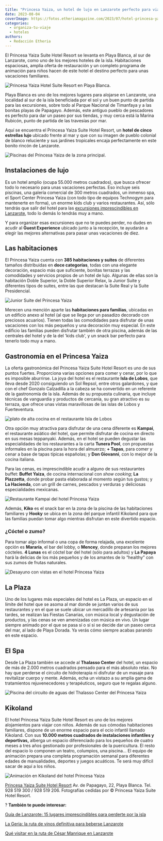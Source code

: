 ```yaml
---
title: "Princesa Yaiza, un hotel de lujo en Lanzarote perfecto para viajar en familia"
date: 2023-08-04
coverImage: https://fotos.etheriamagazine.com/2023/07/hotel-princesa-yaiza-playa-blanca.jpg
categories: 
  - organiza-tu-viaje
  - hoteles
authors: 
  - Redacción Etheria
---
```


El Princesa Yaiza Suite Hotel Resort se levanta en Playa Blanca, al sur de Lanzarote, 
como uno de los mejores hoteles de la isla. Habitaciones espaciosas, amplia oferta de 
restauración y un completo programa de animación para niños hacen de este hotel el 
destino perfecto para unas vacaciones familiares. 

![Princesa Yaiza Hotel Suite Resort en Playa Blanca.](https://fotos.etheriamagazine.com/2023/07/hotel-princesa-yaiza-playa-blanca.jpg "Princesa Yaiza Hotel Suite Resort en Playa Blanca.")

Playa Blanca es uno de los mejores lugares para alojarse en Lanzarote, una localidad al 
sur de la isla beneficiada por el sol y un buen punto de partida para las excursiones, 
sobre todo al Parque Nacional de Timanfaya y a las bonitas playas de Papagayo. Además, 
este antiguo pueblo de pescadores es perfecto para dar un paseo por sus tiendas, y muy 
cerca está la Marina Rubicón, punto de partida de las travesías por mar. 

Aquí se encuentra el Princesa Yaiza Suite Hotel Resort, un **hotel de cinco estrellas 
lujo** ubicado frente al mar y que con su imagen de pueblo colonial de blanco reluciente 
y sus jardines tropicales encaja perfectamente en este bonito rincón de Lanzarote. 

![Piscinas del Princesa Yaiza de la zona principal.](https://fotos.etheriamagazine.com/2023/07/hotel-princesa-yaiza-piscinas-576x1024.jpg "Piscinas del hotel de la zona principal.")

## Instalaciones de lujo

Es un hotel amplio (ocupa 55.000 metros cuadrados), que busca ofrecer todo lo necesario 
para unas vacaciones perfectas. Eso incluye seis piscinas, una galería comercial de 300 
metros cuadrados, un inmenso spa, el Sport Center Princesa Yaiza (con todo tipo de 
equipos Technogym para mantenerte en forma), un enorme kids club y varios restaurantes. 
Así, sólo tendrás que salir del hotel para las [excursiones imprescindibles en 
Lanzarote](https://etheriamagazine.com/2020/06/11/viajar-sola-amigas-imprescindible-lanzarote/), 
todo lo demás lo tendrás muy a mano. 

Y para organizar esas excursiones que no te puedes perder, no dudes en acudir al **Guest 
Experience** ubicado junto a la recepción, te ayudarán a elegir las mejores alternativas 
para pasar unas vacaciones de diez. 

## Las habitaciones

El Princesa Yaiza cuenta con **385 habitaciones y suites** de diferentes tamaños 
distribuidas en **doce categorías**, todas con una elegante decoración, espacio más que 
suficiente, bonitas terrazas y las comodidades y servicios propios de un hotel de lujo. 
Algunas de ellas son la habitación Doble Superior, la Doble Superior Relax, la Junior 
Suite y diferentes tipos de suites, entre las que destacan la Suite Real y la Suite 
Presidencial. 

![Junior Suite del Princesa Yaiza](https://fotos.etheriamagazine.com/2023/07/Princesa-Yaiza-Suite-Junior-Suite.jpg "Junior Suite del Princesa Yaiza.")

Merecen una mención aparte las **habitaciones para familias**, ubicadas en un edificio 
anexo al hotel (al que se llega por un pasadizo decorado con preciosos acuarios). Tienen 
todas las comodidades para disfrutar de unas vacaciones con los más pequeños y una 
decoración muy especial. En este edificio las familias pueden disfrutar también de otra 
piscina, además de las centrales del hotel y de la del 'kids club', y un snack bar 
perfecto para tenerlo todo muy a mano. 

## Gastronomía en el Princesa Yaiza

La oferta gastronómica del Princesa Yaiza Suite Hotel Resort es uno de sus puntos 
fuertes. Proporciona varias opciones para comer y cenar, por lo que es imposible 
aburrirse. La joya del hotel es el restaurante **Isla de Lobos**, que lleva desde 2020 
consiguiendo un Sol Repsol, entre otros galardones, y que con el chef Gonzalo Calzadilla 
a la cabeza se ha convertido en un referente de la gastronomía de la isla. Además de su 
propuesta culinaria, que incluye técnicas de vanguardia y productos de cercanía, su gran 
atractivo es su terraza, que ofrece unas vistas maravillosas de las islas de Lobos y 
Fuerteventura. 

![plato de alta cocina en el restaurante Isla de Lobos](https://fotos.etheriamagazine.com/2023/07/hotel-princesa-yaiza-Isla-de-Lobos-plato.jpg "Cuidada gastronomía en Isla de Lobos.")

Otra opción muy atractiva para disfrutar de una cena diferente es **Kampai**, el 
restaurante asiático del hotel, que permite disfrutar de cocina en directo en sus mesas 
teppanyaki. Además, en el hotel se pueden degustar las especialidades de los 
restaurantes a la carta **Tunera Pool**, con propuestas informales en la piscina para la 
hora del almuerzo; **\+ Tapas**, para comer y cenar a base de tapas típicas españolas; y 
**Don Giovanni**, con lo mejor de la cocina italiana. 

Para las cenas, es imprescindible acudir a alguno de sus restaurantes buffet: **Buffet 
Yaiza**, de cocina internacional con _show cooking_; **La Piazzetta**, donde probar 
pasta elaborada al momento según tus gustos; y **La Hacienda**, con un grill de carnes, 
pescados y verduras y deliciosas especialidades mexicanas. 

![Restaurante Kampai del hotel Princesa Yaiza](https://fotos.etheriamagazine.com/2023/07/hotel-princesa-yaiza-restaurante.jpg "Restaurante Kampai del hotel Princesa Yaiza.")

Además, **Kiko** es el snack bar en la zona de la piscina de las habitaciones familiares 
y **Hooky** se ubica en la zona del parque infantil Kikoland para que las familias 
puedan tomar algo mientras disfrutan en este divertido espacio. 

### ¿Cóctel o zumo?

Para tomar algo informal o una copa de forma relajada, una excelente opción es 
**Mararía**, el bar del lobby, o **Mencey**, donde preparan los mejores cócteles. **4 
Lunas** es el cóctel bar del hotel (sólo para adultos) y **La Papaya** hará la delicias 
de los más pequeños y de los amantes de lo “healthy” con sus zumos de frutas naturales. 

![Desayuno con vistas en el hotel Princesa Yaiza](https://fotos.etheriamagazine.com/2023/07/hotel-princesa-yaiza-desayuno.jpg "Desayuno con vistas en el hotel Princesa Yaiza.")

## La Plaza

Uno de los lugares más especiales del hotel es La Plaza, un espacio en el límite del 
hotel que se asoma al mar donde se juntan varios de sus restaurantes y en el que se 
suele ubicar un mercadillo de artesanía por las tardes, se realizan las Fiestas 
Canarias, con música local y degustación de productos, y las cenas se ven amenizadas con 
música en vivo. Un lugar siempre animado por el que se pasa sí o sí si se decide dar un 
paseo cerca del mar, al lado de Playa Dorada. Ya verás cómo siempre acabas parando en 
este espacio. 

## El Spa

Desde La Plaza también se accede al **Thalasso Center** del hotel, un espacio de más de 
2.000 metros cuadrados pensado para el más absoluto relax. No hay que perderse el 
circuito de hidroterapia ni disfrutar de un masaje para revitalizar cuerpo y mente. 
Además, echa un vistazo a su amplia gama de tratamientos rejuvenecedores y terapéuticos, 
seguro que te regalas alguno. 

![Piscina del circuito de aguas del Thalasso Center del Princesa Yaiza](https://fotos.etheriamagazine.com/2023/07/Princesa-Yaiza-Hotel-piscina-Thalasso.jpg "Piscina del circuito de aguas del Thalasso Center.")

## Kikoland

El hotel Princesa Yaiza Suite Hotel Resort es uno de los mejores alojamientos para 
viajar con niños. Además de sus cómodas habitaciones familiares, dispone de un enorme 
espacio para el ocio infantil llamado Kikoland. Con sus **10.000 metros cuadrados de 
instalaciones infantiles y deportivas,** alberga un espacio diferenciado para los 
pequeños de cuatro meses a tres años gestionado por profesionales de la puericultura. El 
resto del espacio lo componen un teatro, columpios, una piscina… El equipo de animación 
prepara una completa programación semanal para diferentes edades de manualidades, 
deportes y juegos acuáticos. Te será muy difícil sacar de aquí a los niños. 

![Animación en Kikoland del hotel Princesa Yaiza](https://fotos.etheriamagazine.com/2023/07/hotel-princesa-yaiza-club-infantil.jpg "Animación en Kikoland.")

[Princesa Yaiza Suite Hotel Resort](https://www.princesayaiza.com/es/) Av. de Papagayo, 
22, Playa Blanca. Tel. 928 519 300 / 928 519 206. Fotografías cedidas por © Princesa 
Yaiza Suite Hotel Resort. 

? **También te puede interesar:** 

[Guía de Lanzarote: 15 lugares imprescindibles para perderte por la 
isla](https://etheriamagazine.com/2023/02/08/que-ver-lanzarote/) 

[La Geria: la ruta de vinos definitiva para beberse 
Lanzarote](https://etheriamagazine.com/2020/08/04/la-geria-la-ruta-de-vinos-definitiva-para-beberse-lanzarote/) 

[Qué visitar en la ruta de César Manrique en 
Lanzarote](https://etheriamagazine.com/2019/09/10/cesar-manrique-ruta-en-lanzarote/)

